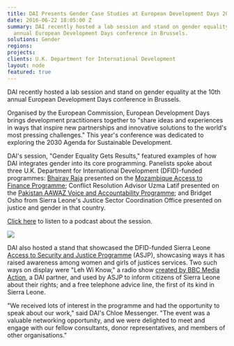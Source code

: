 ```yaml
---
title: DAI Presents Gender Case Studies at European Development Days 2016
date: 2016-06-22 18:05:00 Z
summary: DAI recently hosted a lab session and stand on gender equality at the 10th
  annual European Development Days conference in Brussels.
solutions: Gender
regions: 
projects: 
clients: U.K. Department for International Development
layout: node
featured: true
---
```


DAI recently hosted a lab session and stand on gender equality at the 10th annual European Development Days conference in Brussels.

Organised by the European Commission, European Development Days brings development practitioners together to "share ideas and experiences in ways that inspire new partnerships and innovative solutions to the world's most pressing challenges." This year's conference was dedicated to exploring the 2030 Agenda for Sustainable Development.
<!--more-->

DAI's session, "Gender Equality Gets Results," featured examples of how DAI integrates gender into its core programming. Panelists spoke about three U.K. Department for International Development (DFID)-funded programmes: [Bhairav Raja][1] presented on the [Mozambique Access to Finance Programme][2]; Conflict Resolution Advisor Uzma Latif presented on the [Pakistan AAWAZ Voice and Accountability Programme][3]; and Bridget Osho from Sierra Leone's Justice Sector Coordination Office presented on justice and gender in that country.  

[Click here][4] to listen to a podcast about the session.

![][5]


DAI also hosted a stand that showcased the DFID-funded Sierra Leone [Access to Security and Justice Programme][6] (ASJP), showcasing ways it has raised awareness among women and girls of justices services. Two such ways on display were "Leh Wi Know," a radio show [created by BBC Media Action][7], a DAI partner, and used by ASJP to inform citizens of Sierra Leone about their rights; and a free telephone advice line, the first of its kind in Sierra Leone.

"We received lots of interest in the programme and had the opportunity to speak about our work," said DAI's Chloe Messenger. "The event was a valuable networking opportunity, and we were delighted to meet and engage with our fellow consultants, donor representatives, and members of other organisations."

[1]: /who-we-are/our-team/bhairav-raja
[2]: /our-work/projects/mozambique-access-finance-programme-mafip
[3]: /our-work/projects/pakistan-aawaz-voice-and-accountability-programme
[4]: https://eudevdays.eu/sessions/gender-equality-gets-results
[5]: /assets/images/news/EDD16.jpg
[6]: /our-work/projects/sierra-leone-access-security-and-justice-programme-asjp
[7]: http://www.bbc.co.uk/mediaaction/where-we-work/africa/sierra-leone/womens-rights-radio-show
